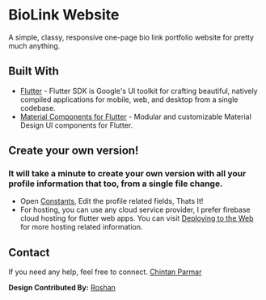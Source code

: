 # BioLink Website

A simple, classy, responsive one-page bio link portfolio website for pretty much anything.

## Built With

-   [Flutter](https://flutter.dev/)  - Flutter SDK is Google's UI toolkit for crafting beautiful, natively compiled applications for mobile, web, and desktop from a single codebase.
-   [Material Components for Flutter](https://flutter.dev/docs/development/ui/widgets/material)  - Modular and customizable Material Design UI components for Flutter.

## Create your own version!
### It will take a minute to create your own version with all your profile information that too, from a single file change.
-   Open [Constants](https://github.com/chintanrparmar/biolink_website/blob/main/lib/utils/constants.dart), Edit the profile related fields, Thats It!
-   For hosting, you can use any cloud service provider, I prefer firebase cloud hosting for flutter web apps. You can visit [Deploying to the Web](https://flutter.dev/docs/deployment/web) for more hosting related information.


## Contact
If you need any help, feel free to connect.
[Chintan Parmar](https://chintanparmar.com)



**Design Contributed By:** [Roshan](https://github.com/roshanrahman)

